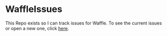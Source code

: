 # WaffleIssues
This Repo exists so I can track issues for Waffle. To see the current issues or open a new one, click [here](https://github.com/GamingWolf/WaffleIssues/issues).
